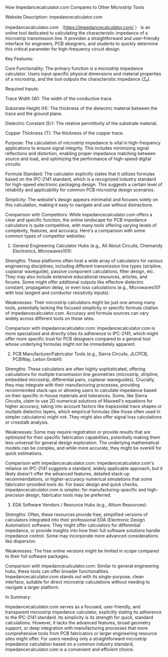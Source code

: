 How Impedancecalculator.com Compares to Other Microstrip Tools

Website Description: impedancecalculator.com

Impedancecalculator.com （https://impedancecalculator.com/ ） is an online tool dedicated to calculating the characteristic impedance of a microstrip transmission line. It provides a straightforward and user-friendly interface for engineers, PCB designers, and students to quickly determine this critical parameter for high-frequency circuit design.

Key Features:

Core Functionality: The primary function is a microstrip impedance calculator. Users input specific physical dimensions and material properties of a microstrip, and the tool outputs the characteristic impedance (Z₀).

Required Inputs:

Trace Width (W): The width of the conductive trace.

Substrate Height (H): The thickness of the dielectric material between the trace and the ground plane.

Dielectric Constant (Er): The relative permittivity of the substrate material.

Copper Thickness (T): The thickness of the copper trace.

Purpose: The calculation of microstrip impedance is vital in high-frequency applications to ensure signal integrity. This includes minimizing signal reflections and distortion, enabling proper impedance matching between source and load, and optimizing the performance of high-speed digital circuits.

Formula Standard: The calculator explicitly states that it utilizes formulas based on the IPC-2141 standard, which is a recognized industry standard for high-speed electronic packaging design. This suggests a certain level of reliability and applicability for common PCB microstrip design scenarios.

Simplicity: The website's design appears minimalist and focuses solely on this calculation, making it easy to navigate and use without distractions.

Comparison with Competitors:
While impedancecalculator.com offers a clear and specific function, the online landscape for PCB impedance calculators is quite competitive, with many tools offering varying levels of complexity, features, and accuracy. Here's a comparison with some common types of competitor websites:

1. General Engineering Calculator Hubs (e.g., All About Circuits, Chemandy Electronics, Microwaves101):

Strengths: These platforms often host a wide array of calculators for various engineering disciplines, including different transmission line types (stripline, coplanar waveguide), passive component calculations, filter design, etc. They may also include extensive educational resources, articles, and forums. Some might offer additional outputs like effective dielectric constant, propagation delay, or even loss calculations (e.g., Microwaves101 with loss tangent and conductor resistivity inputs).

Weaknesses: Their microstrip calculators might be just one among many tools, potentially lacking the focused simplicity or specific formula citation of impedancecalculator.com. Accuracy and formula sources can vary widely across different tools on these sites.

Comparison with impedancecalculator.com: Impedancecalculator.com is more specialized and directly cites its adherence to IPC-2141, which might offer more specific trust for PCB designers compared to a general tool whose underlying formulas might not be immediately apparent.

2. PCB Manufacturer/Fabricator Tools (e.g., Sierra Circuits, JLCPCB, PCBWay, Leiton GmbH):

Strengths: These calculators are often highly sophisticated, offering calculations for multiple transmission line geometries (microstrip, stripline, embedded microstrip, differential pairs, coplanar waveguides). Crucially, they may integrate with their manufacturing processes, providing recommended stack-ups or allowing users to calculate impedance based on their specific in-house materials and tolerances. Some, like Sierra Circuits, claim to use 2D numerical solutions of Maxwell's equations for higher accuracy, taking into account factors like trapezoidal trace shapes or multiple dielectric layers, which empirical formulas (like those often used in simpler calculators) might not. They might also offer signal loss calculations or crosstalk analysis.

Weaknesses: Some may require registration or provide results that are optimized for their specific fabrication capabilities, potentially making them less universal for general design exploration. The underlying mathematical models can be complex, and while more accurate, they might be overkill for quick estimations.

Comparison with impedancecalculator.com: Impedancecalculator.com's reliance on IPC-2141 suggests a standard, widely applicable approach, but it likely doesn't offer the advanced features, detailed stack-up recommendations, or higher-accuracy numerical simulations that some fabricator-provided tools do. For basic design and quick checks, impedancecalculator.com is simpler; for manufacturing-specific and high-precision design, fabricator tools may be preferred.

3. EDA Software Vendors / Resource Hubs (e.g., Altium Resources):

Strengths: Often, these resources provide free, simplified versions of calculators integrated into their professional EDA (Electronic Design Automation) software. They might offer calculators for differential impedance, or provide insights into how their full software solutions handle impedance control. Some may incorporate more advanced considerations like dispersion.

Weaknesses: The free online versions might be limited in scope compared to their full software packages.

Comparison with impedancecalculator.com: Similar to general engineering hubs, these tools can offer broader functionalities. Impedancecalculator.com stands out with its single-purpose, clean interface, suitable for direct microstrip calculations without needing to navigate a larger platform.

In Summary:

Impedancecalculator.com serves as a focused, user-friendly, and transparent microstrip impedance calculator, explicitly stating its adherence to the IPC-2141 standard. Its simplicity is its strength for quick, standard calculations. However, it lacks the advanced features, broad geometry support, or deep integration with manufacturing processes that more comprehensive tools from PCB fabricators or larger engineering resource sites might offer. For users needing only a straightforward microstrip impedance calculation based on a common industry standard, impedancecalculator.com is a convenient and efficient choice.
